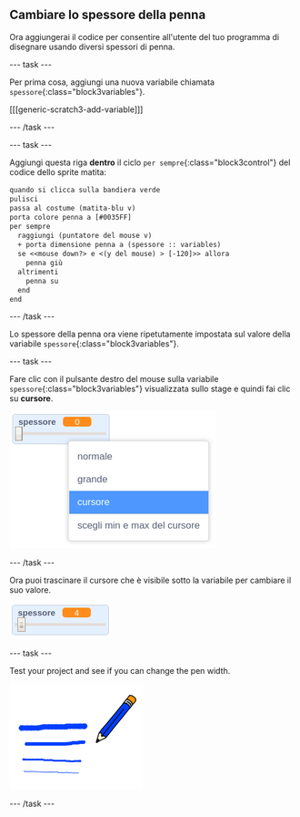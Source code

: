 ## Cambiare lo spessore della penna

Ora aggiungerai il codice per consentire all'utente del tuo programma di disegnare usando diversi spessori di penna.

\--- task \---

Per prima cosa, aggiungi una nuova variabile chiamata `spessore`{:class="block3variables"}.

[[[generic-scratch3-add-variable]]]

\--- /task \---

\--- task \---

Aggiungi questa riga **dentro** il ciclo `per sempre`{:class="block3control"} del codice dello sprite matita:

```blocks3
quando si clicca sulla bandiera verde
pulisci
passa al costume (matita-blu v)
porta colore penna a [#0035FF]
per sempre 
  raggiungi (puntatore del mouse v)
  + porta dimensione penna a (spessore :: variables)
  se <<mouse down?> e <(y del mouse) > [-120]>> allora 
    penna giù
  altrimenti 
    penna su
  end
end
```

\--- /task \---

Lo spessore della penna ora viene ripetutamente impostata sul valore della variabile `spessore`{:class="block3variables"}.

\--- task \---

Fare clic con il pulsante destro del mouse sulla variabile `spessore`{:class="block3variables"} visualizzata sullo stage e quindi fai clic su **cursore**.

![screenshot](images/paint-slider.png)

\--- /task \---

Ora puoi trascinare il cursore che è visibile sotto la variabile per cambiare il suo valore.

![screenshot](images/paint-slider-change.png)

\--- task \---

Test your project and see if you can change the pen width.

![screenshot](images/paint-width-test.png)

\--- /task \---